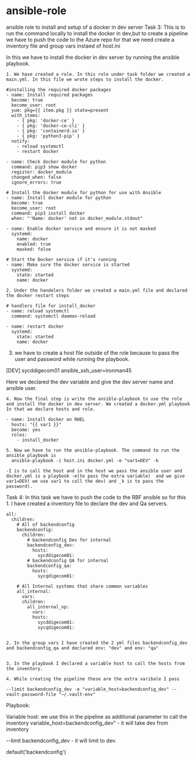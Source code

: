 # ansible-role
ansible role to install and setup of a docker in dev server 
Task 3: This is to run the command locally to install the docker in dev,but  to create a pipeline we have to push the code to the Azure repo for that we need create a inventory file and group vars instaed of host.ini

In this we have to install the docker in dev server by running the ansible playbook.

	1. We have created a role. In this role under task folder we created a main.yml. In this file we wrote steps to install the docker.
	
	#installing the required docker packages
	- name: Install required packages
	  become: true
	  become_user: root
	  yum: pkg={{ item.pkg }} state=present
	  with_items:
	    - { pkg: 'docker-ce' }
	    - { pkg: 'docker-ce-cli' }
	    - { pkg: 'containerd.io' }
	    - { pkg: 'python3-pip' }
	  notify:
	    - reload systemctl
	    - restart docker
	
	- name: Check docker module for python
	  command: pip3 show docker
	  register: docker_module
	  changed_when: false
	  ignore_errors: true
	
	# Install the docker module for python for use with Ansible
	- name: Install docker module for python
	  become: true
	  become_user: root
	  command: pip3 install docker
	  when: "'Name: docker' not in docker_module.stdout"
	
	- name: Enable docker service and ensure it is not masked
	  systemd:
	    name: docker
	    enabled: true
	    masked: false
	
	# Start the Docker service if it's running
	- name: Make sure the docker service is started
	  systemd:
	    state: started
	    name: docker
	
	2. Under the handelers folder we created a main.yml file and declared the docker restart steps
	  
	# handlers file for install_docker
	- name: reload systemctl
	  command: systemctl daemon-reload
	
	- name: restart docker
	  systemd:
	    state: started
	    name: docker
	
 3. we have to create a host file outside of the role because to pass the user and password while running the playbook.
            
[DEV]
sycddigecom01 ansible_ssh_user=ironman45

Here we declared the dev variable and give the dev server name and ansible user.

	4. Now the final step is write the ansible-playbook to use the role and install the docker in dev server. We created a docker.yml playbook
	In that we declare hosts and role.
	  
	- name: Install docker on RHEL
	  hosts: "{{ var1 }}"
	  become: yes
	  roles:
	    - install_docker
	
	5. Now we have to run the ansible-playbook. The command to run the ansible playbook is
	  ansible-playbook -i host.ini docker.yml -e "var1=DEV" -k
	
	-I is to call the host and in the host we pass the ansible user and docker.yml is a playbook -e(to pass the extra variable)  and we give var1=DEV( we use var1 to call the dev) and _k is to pass the password).


Task 4:
In this task we have to push the code to the RBF ansible so for this  
	1. I have created a inventory file to declare the dev and Qa servers.
	   
	
	all:
	  children:
	    # All of backendconfig
	    backendconfig:
	      children:
	        # backendconfig Dev for internal
	        backendconfig_dev:
	          hosts:
	            sycddigecom01:
	        # backendconfig QA for internal
	        backendconfig_qa:
	          hosts:
	            sycqdigecom01: 
	        
	    # All Internal systems that share common variables
	    all_internal:
	      vars:
	      children:
	        all_internal_np:
	          vars:
	          hosts:
	            sycddigecom01:
	            sycqdigecom01:


	2. In the group vars I have created the 2 yml files backendconfig_dev and backendconfig_qa and declared env: "dev" and env: "qa"
	
	
	3. In the playbook I declared a variable host to call the hosts from the inventory.
	
	4. While creating the pipeline these are the extra varibale I pass
	
	--limit backendconfig_dev -e "variable_host=backendconfig_dev" --vault-password-file "~/.vault-env"

Playbook: 

Variable host:  we use this in the pipeline as additional parameter to call the inventory
variable_host=backendconfig_dev" - it will take dev from inventory

--limit backendconfig_dev - it will limit to dev.


default('backendconfig')
